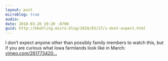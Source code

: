```yaml
---
layout: post
microblog: true
audio: 
date: 2018-03-26 19:20 -0700
guid: http://bbohling.micro.blog/2018/03/27/i-dont-expect.html
---
```

I don’t expect anyone other than possibly family members to watch this, but if you are curious what Iowa farmlands look like in March: [vimeo.com/261773420...](https://vimeo.com/261773420.)
